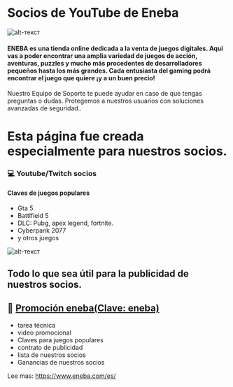 # Socios de YouTube de Eneba
![alt-текст](https://gizchina.it/wp-content/uploads/2022/02/eneba-offerte-san-valentino-coppie-04-1200x675.jpg.webp)

#### ENEBA es una tienda online dedicada a la venta de juegos digitales. Aquí vas a poder encontrar una amplia variedad de juegos de acción, aventuras, puzzles y mucho más procedentes de desarrolladores pequeños hasta los más grandes. Cada entusiasta del gaming podrá encontrar el juego que quiere ¡y a un buen precio!

Nuestro Equipo de Soporte te puede ayudar en caso de que tengas preguntas o dudas. Protegemos a nuestros usuarios con soluciones avanzadas de seguridad..

# Esta página fue creada especialmente para nuestros socios.
### 💻 Youtube/Twitch socios
#### Claves de juegos populares
* Gta 5
* Battlfield 5
* DLC: Pubg, apex legend, fortnite.
* Cyberpank 2077
* y otros juegos

![alt-текст](https://movilforum.com/wp-content/uploads/2021/08/juegos-digitales-eneba.jpg)

## Todo lo que sea útil para la publicidad de nuestros socios.

## 🔐 [Promoción eneba(Clave: eneba)](https://cutt.ly/iJaHkUZ)
* tarea técnica
* video promocional
* Claves para juegos populares
* contrato de publicidad
* lista de nuestros socios
* Ganancias de nuestros socios



Lee mas: https://www.eneba.com/es/
